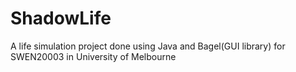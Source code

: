 # ShadowLife
A life simulation project done using Java and Bagel(GUI library) for SWEN20003 in University of Melbourne
